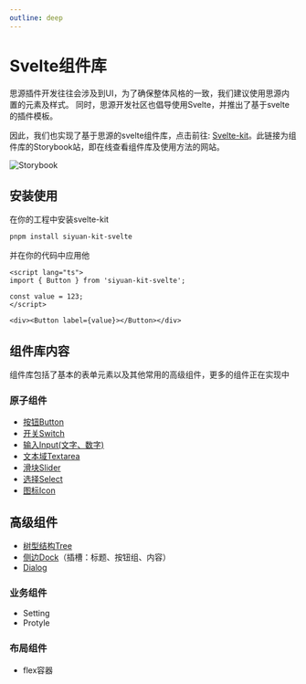 ```yaml
---
outline: deep
---
```


# Svelte组件库

思源插件开发往往会涉及到UI，为了确保整体风格的一致，我们建议使用思源内置的元素及样式。
同时，思源开发社区也倡导使用Svelte，并推出了基于svelte的插件模板。

因此，我们也实现了基于思源的svelte组件库，点击前往: [Svelte-kit](https://svelte-kit.siyuan-note.club/)。此链接为组件库的Storybook站，即在线查看组件库及使用方法的网站。

![Storybook](/static/development/storybook.png)

## 安装使用

在你的工程中安装svelte-kit

```bash
pnpm install siyuan-kit-svelte
```

并在你的代码中应用他

```svelte
<script lang="ts">
import { Button } from 'siyuan-kit-svelte';

const value = 123;
</script>

<div><Button label={value}></Button></div>
```

## 组件库内容

组件库包括了基本的表单元素以及其他常用的高级组件，更多的组件正在实现中

### 原子组件

- [按钮Button](https://svelte-kit.siyuan-note.club/?path=/docs/BaseComponent-button--docs)
- [开关Switch](https://svelte-kit.siyuan-note.club/?path=/docs/BaseComponent-switch--docs)
- [输入Input(文字、数字)](https://svelte-kit.siyuan-note.club/?path=/docs/BaseComponent-input--docs)
- [文本域Textarea](https://svelte-kit.siyuan-note.club/?path=/docs/BaseComponent-textarea--docs)
- [滑块Slider](https://svelte-kit.siyuan-note.club/?path=/docs/BaseComponent-slider--docs)
- [选择Select](https://svelte-kit.siyuan-note.club/?path=/docs/BaseComponent-select--docs)
- [图标Icon](https://svelte-kit.siyuan-note.club/?path=/docs/BaseComponent-icon--docs)

## 高级组件

- [树型结构Tree](https://svelte-kit.siyuan-note.club/?path=/docs/HighLevel-tree--docs)
- [侧边Dock](https://svelte-kit.siyuan-note.club/?path=/docs/HighLevel-dock--docs)（插槽：标题、按钮组、内容）
- [Dialog](https://svelte-kit.siyuan-note.club/?path=/story/highlevel-dialog--docs)

### 业务组件

- Setting
- Protyle

### 布局组件

- flex容器

